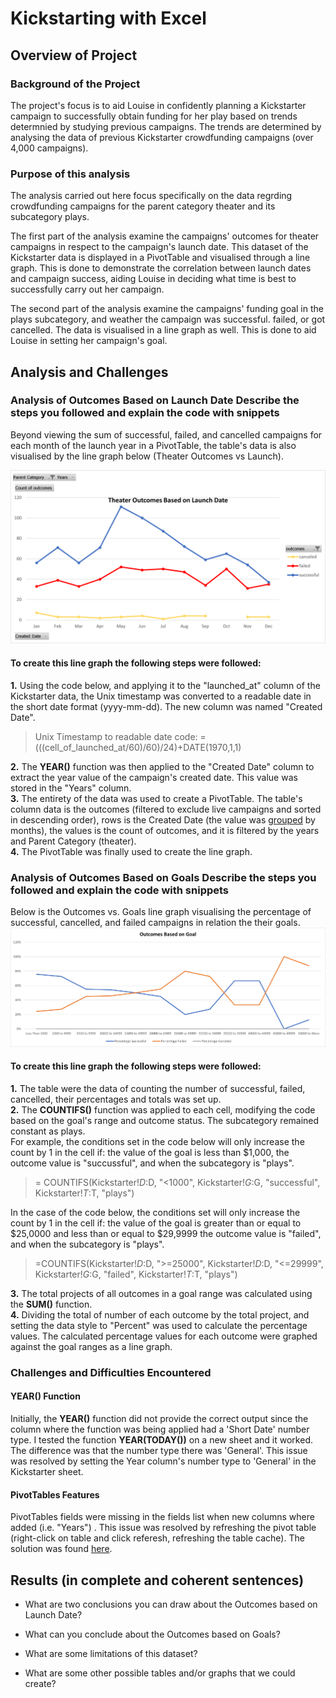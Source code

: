 # Kickstarting with Excel

## Overview of Project
### Background of the Project
The project's focus is to aid Louise in confidently planning a Kickstarter campaign to successfully obtain funding for her play based on trends determnied by studying previous campaigns. The trends are determined by analysing the data of previous Kickstarter crowdfunding campaigns (over 4,000 campaigns). 
### Purpose of this analysis
The analysis carried out here focus specifically on the data regrding crowdfunding campaigns for the parent category theater and its subcategory plays. 

The first part of the analysis examine the campaigns' outcomes for theater campaigns in respect to the campaign's launch date. This dataset of the Kickstarter data is displayed in a PivotTable and visualised through a line graph. This is done to demonstrate the correlation between launch dates and campaign success, aiding Louise in deciding what time is best to successfully carry out her campaign.

The second part of the analysis examine the campaigns' funding goal in the plays subcategory, and weather the campaign was successful. failed, or got cancelled. The data is visualised in a line graph as well. This is done to aid Louise in setting her campaign's goal.


## Analysis and Challenges

### Analysis of Outcomes Based on Launch Date Describe the steps you followed and explain the code with snippets
Beyond viewing the sum of successful, failed, and cancelled campaigns for each month of the launch year in a PivotTable, the table's data is also visualised by the line graph below (Theater Outcomes vs Launch).

![image1](/Resources/Theater_Outcomes_vs_Launch.png)

#### To create this line graph the following steps were followed:  
**1.** Using the code below, and applying it to the "launched_at" column of the Kickstarter data, the Unix timestamp was converted to a readable date in the short date format (yyyy-mm-dd). The new column was named "Created Date".
>Unix Timestamp to readable date code: =(((cell_of_launched_at/60)/60)/24)+DATE(1970,1,1)  

**2.** The **YEAR()** function was then applied to the "Created Date" column to extract the year value of the campaign's created date. This value was stored in the "Years" column.  
**3.** The entirety of the data was used to create a PivotTable. The table's column data is the outcomes (filtered to exclude live campaigns and sorted in descending order), rows is the Created Date (the value was [grouped](https://support.microsoft.com/en-us/office/group-or-ungroup-data-in-a-pivottable-c9d1ddd0-6580-47d1-82bc-c84a5a340725?ui=en-us&rs=en-us&ad=us) by months), the values is the count of outcomes, and it is filtered by the years and Parent Category (theater).  
**4.** The PivotTable was finally used to create the line graph.
### Analysis of Outcomes Based on Goals Describe the steps you followed and explain the code with snippets
Below is the Outcomes vs. Goals line graph visualising the percentage of successful, cancelled, and failed campaigns in relation the their goals.
![image2](/Resources/Outcomes_vs_Goals.png)

#### To create this line graph the following steps were followed:  
**1.** The table were the data of counting the number of successful, failed, cancelled, their percentages and totals was set up.  
**2.** The **COUNTIFS()** function was applied to each cell, modifying the code based on the goal's range and outcome status. The subcategory remained constant as plays.  
For example, the conditions set in the code below will only increase the count by 1 in the cell if: the value of the goal is less than $1,000, the outcome value is "succussful", and when the subcategory is "plays".
> = COUNTIFS(Kickstarter!$D:$D, "<1000", Kickstarter!$G:$G, "successful", Kickstarter!$T:$T, "plays")  

In the case of the code below, the conditions set will only increase the count by 1 in the cell if: the value of the goal is greater than or equal to $25,0000 and less than or equal to $29,9999 the outcome value is "failed", and when the subcategory is "plays".
> =COUNTIFS(Kickstarter!$D:$D, ">=25000", Kickstarter!$D:$D, "<=29999", Kickstarter!$G:$G, "failed", Kickstarter!$T:$T, "plays")  

**3.** The total projects of all outcomes in a goal range was calculated using the **SUM()** function.  
**4.** Dividing the total of number of each outcome by the total project, and setting the data style to "Percent" was used to calculate the percentage values. The calculated percentage values for each outcome were graphed against the goal ranges as a line graph.     
### Challenges and Difficulties Encountered
#### YEAR() Function
Initially, the **YEAR()** function did not provide the correct output since the column where the function was being applied had a 'Short Date' number type. I tested the function **YEAR(TODAY())** on a new sheet and it worked. The difference was that the number type there was 'General'. This issue was resolved by setting the Year column's number type to 'General' in the Kickstarter sheet.
#### PivotTables Features
PivotTables fields were missing in the fields list when new columns where added (i.e. "Years") . This issue was resolved by refreshing the pivot table (right-click on table and click referesh, refreshing the table cache). The solution was found [here](https://answers.microsoft.com/en-us/msoffice/forum/all/missing-column-from-table-in-pivot-table-field/4f85a8b5-50c9-45b7-8b5e-b8481984995a).


## Results (in complete and coherent sentences)

- What are two conclusions you can draw about the Outcomes based on Launch Date?

- What can you conclude about the Outcomes based on Goals?

- What are some limitations of this dataset?

- What are some other possible tables and/or graphs that we could create?

